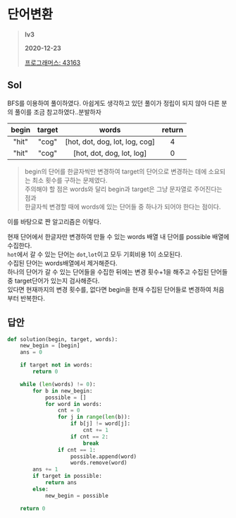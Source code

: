 # 단어변환
> **lv3**
>
> **2020-12-23**
>
> [프로그래머스: 43163](https://programmers.co.kr/learn/courses/30/lessons/43163)


## Sol
BFS를 이용하여 풀이하였다.
아쉽게도 생각하고 있던 풀이가 정립이 되지 않아 다른 분의 풀이를 조금 참고하였다..분발하자


| begin | target | words | return |
| :-----: | :-----: | :----------------: | :-----: |
| "hit"	| "cog"	| [hot, dot, dog, lot, log, cog] |	4
| "hit"	| "cog"	|	[hot, dot, dog, lot, log]	| 0


 > begin의 단어를 한글자씩만 변경하여 target의 단어으로 변경하는 데에 소요되는 최소 횟수를 구하는 문제였다.  
 > 주의해야 할 점은 words와 달리 begin과 target은 그냥 문자열로 주어진다는 점과  
 > 한글자씩 변경할 때에 words에 있는 단어들 중 하나가 되어야 한다는 점이다.  


이를 바탕으로 짠 알고리즘은 이렇다.  


현재 단어에서 한글자만 변경하여 만들 수 있는 words 배열 내 단어를 possible 배열에 수집한다.    
`hot`에서 갈 수 있는 단어는 `dot`,`lot`이고 모두 기회비용 1이 소모된다.  
수집된 단어는 words배열에서 제거해준다.  
하나의 단어가 갈 수 있는 단어들을 수집한 뒤에는 변경 횟수+1을 해주고 수집된 단어들 중 target단어가 있는지 검사해준다.  
있다면 현재까지의 변경 횟수를, 없다면 begin을 현재 수집된 단어들로 변경하여 처음부터 반복한다.  


## 답안
```python
def solution(begin, target, words):
    new_begin = [begin]
    ans = 0

    if target not in words:
        return 0

    while (len(words) != 0):
        for b in new_begin:
            possible = []
            for word in words:
                cnt = 0
                for j in range(len(b)):
                    if b[j] != word[j]:
                        cnt += 1
                    if cnt == 2:
                        break
                if cnt == 1:
                    possible.append(word)
                    words.remove(word)
        ans += 1
        if target in possible:
            return ans
        else:
            new_begin = possible

    return 0
```

